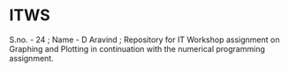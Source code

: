 # ITWS
S.no. - 24 ; Name - D Aravind ; Repository for IT Workshop assignment on Graphing and Plotting in continuation with the numerical programming assignment.
